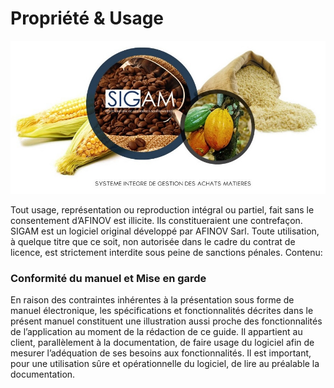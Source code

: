 # Propriété & Usage

![](.gitbook/assets/sigamproduct.jpg)

Tout usage, représentation ou reproduction intégral ou partiel, fait sans le consentement d’AFINOV est illicite. Ils constitueraient une contrefaçon. SIGAM est un logiciel original développé par AFINOV Sarl. Toute utilisation, à quelque titre que ce soit, non autorisée dans le cadre du contrat de licence, est strictement interdite sous peine de sanctions pénales. Contenu:

### Conformité du manuel et Mise en garde

En raison des contraintes inhérentes à la présentation sous forme de manuel électronique, les spécifications et fonctionnalités décrites dans le présent manuel constituent une illustration aussi proche des fonctionnalités de l’application au moment de la rédaction de ce guide. Il appartient au client, parallèlement à la documentation, de faire usage du logiciel afin de mesurer l’adéquation de ses besoins aux fonctionnalités. Il est important, pour une utilisation sûre et opérationnelle du logiciel, de lire au préalable la documentation.
